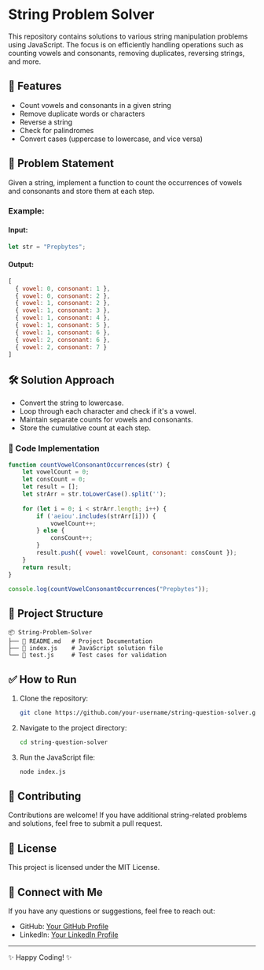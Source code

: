 # String Problem Solver

This repository contains solutions to various string manipulation problems using JavaScript. The focus is on efficiently handling operations such as counting vowels and consonants, removing duplicates, reversing strings, and more.

## 🚀 Features
- Count vowels and consonants in a given string
- Remove duplicate words or characters
- Reverse a string
- Check for palindromes
- Convert cases (uppercase to lowercase, and vice versa)

## 📌 Problem Statement
Given a string, implement a function to count the occurrences of vowels and consonants and store them at each step.

### Example:
#### **Input:**
```javascript
let str = "Prepbytes";
```
#### **Output:**
```javascript
[
  { vowel: 0, consonant: 1 },
  { vowel: 0, consonant: 2 },
  { vowel: 1, consonant: 2 },
  { vowel: 1, consonant: 3 },
  { vowel: 1, consonant: 4 },
  { vowel: 1, consonant: 5 },
  { vowel: 1, consonant: 6 },
  { vowel: 2, consonant: 6 },
  { vowel: 2, consonant: 7 }
]
```

## 🛠 Solution Approach
- Convert the string to lowercase.
- Loop through each character and check if it's a vowel.
- Maintain separate counts for vowels and consonants.
- Store the cumulative count at each step.

### 🔹 Code Implementation
```javascript
function countVowelConsonantOccurrences(str) {
    let vowelCount = 0;
    let consCount = 0;
    let result = [];
    let strArr = str.toLowerCase().split('');
    
    for (let i = 0; i < strArr.length; i++) {
        if ('aeiou'.includes(strArr[i])) {
            vowelCount++;
        } else {
            consCount++;
        }
        result.push({ vowel: vowelCount, consonant: consCount });
    }
    return result;
}

console.log(countVowelConsonantOccurrences("Prepbytes"));
```

## 📂 Project Structure
```
📦 String-Problem-Solver
├── 📜 README.md   # Project Documentation
├── 📜 index.js    # JavaScript solution file
└── 📜 test.js     # Test cases for validation
```

## ✅ How to Run
1. Clone the repository:
   ```sh
   git clone https://github.com/your-username/string-question-solver.git
   ```
2. Navigate to the project directory:
   ```sh
   cd string-question-solver
   ```
3. Run the JavaScript file:
   ```sh
   node index.js
   ```

## 📝 Contributing
Contributions are welcome! If you have additional string-related problems and solutions, feel free to submit a pull request.

## 📜 License
This project is licensed under the MIT License.

## 🎯 Connect with Me
If you have any questions or suggestions, feel free to reach out:
- GitHub: [Your GitHub Profile](https://github.com/your-username)
- LinkedIn: [Your LinkedIn Profile](https://www.linkedin.com/in/your-profile)

---
✨ Happy Coding! ✨

